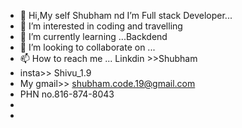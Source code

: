 - 👋 Hi,My self Shubham  nd  I’m  Full stack Developer...
- 👀 I’m interested in coding and travelling
- 🌱 I’m currently learning ...Backdend
- 💞️ I’m looking to collaborate on ...
- 📫 How to reach me ... Linkdin >>Shubham
- insta>> Shivu_1.9
- My gmail>> shubham.code.19@gmail.com
- PHN no.816-874-8043
- 
-  

<!---
shubham-code-19/shubham-code-19 is a ✨ special ✨ repository because its `README.md` (this file) appears on your GitHub profile.
You can click the Preview link to take a look at your changes.
--->
